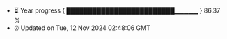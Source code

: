 - ⏳ Year progress { █████████████████████████▁▁▁▁▁ } 86.37 %
- ⏰ Updated on Tue, 12 Nov 2024 02:48:06 GMT


